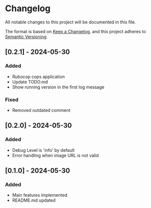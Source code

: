 # Changelog

All notable changes to this project will be documented in this file.

The format is based on [Keep a Changelog](https://keepachangelog.com/en/1.1.0/),
and this project adheres to [Semantic Versioning](https://semver.org/spec/v2.0.0.html).

## [0.2.1] - 2024-05-30

### Added

- Rubocop cops application
- Update TODO.md
- Show running version in the first log message

### Fixed

- Removed outdated comment


## [0.2.0] - 2024-05-30

### Added

- Debug Level is 'info' by default
- Error handling when image URL is not valid


## [0.1.0] - 2024-05-30

### Added

- Main features implemented
- README.md updated
